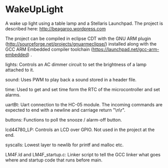 WakeUpLight
===========
A wake up light using a table lamp and a Stellaris Launchpad.
The project is described here: http://beagaroo.wordpress.com

The project can be compiled in eclipse CDT with the  GNU ARM plugin (http://sourceforge.net/projects/gnuarmeclipse/) installed along with the GCC ARM Embedded compiler toolchain (https://launchpad.net/gcc-arm-embedded) . 

lights: Controls an AC dimmer circuit to set the brightness of a lamp attached to it.

sound: Uses PWM to play back a sound stored in a header file.

time: Used to get and set time form the RTC of the microcontroller and set alarms.

uartBt: Uart connection to the HC-05 module. The incoming commands are expected to end with a newline and carriage return "\n\r".

buttons: Functions to poll the snooze / alarm-off button.

lcd44780_LP: Controls an LCD over GPIO. Not used in the project at the end.

syscalls: Lowest layer to newlib for printf and malloc etc.

LM4F.ld and LM4F_startup.c: Linker script to tell the GCC linker what goes where and startup code that runs before main.


